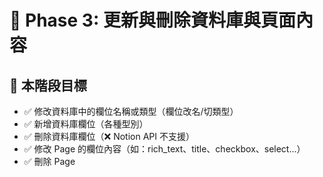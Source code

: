 # 📘 Phase 3: 更新與刪除資料庫與頁面內容

## 🔧 本階段目標

- ✅ 修改資料庫中的欄位名稱或類型（欄位改名/切類型）
- ✅ 新增資料庫欄位（各種型別）
- ✅ 刪除資料庫欄位（❌ Notion API 不支援）
- ✅ 修改 Page 的欄位內容（如：rich_text、title、checkbox、select...）
- ✅ 刪除 Page

